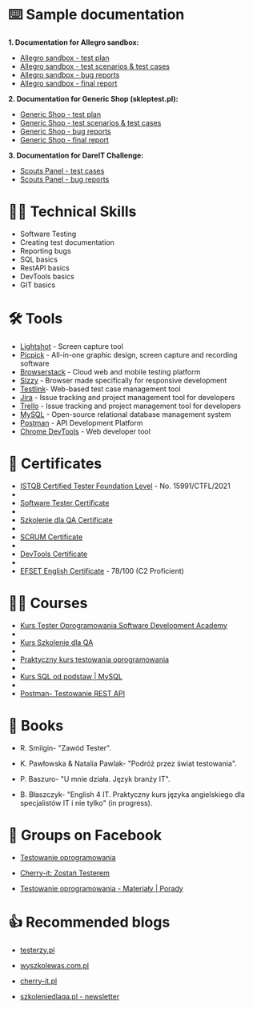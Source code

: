 # ⌨️ Sample documentation 

**1. Documentation for Allegro sandbox:**
* [Allegro sandbox - test plan](https://1drv.ms/w/s!AkR3xDCTDb9egQruRdaEijcwg-BU?e=i0IkMi)
* [Allegro sandbox - test scenarios & test cases](https://1drv.ms/x/s!AkR3xDCTDb9egQaMs81hk1LdVeR2?e=zDGWPV)
* [Allegro sandbox - bug reports](https://1drv.ms/x/s!AkR3xDCTDb9egRmiy_kDmgc94k4Y?e=TIMdUD)
* [Allegro sandbox - final report](https://1drv.ms/w/s!AkR3xDCTDb9egQ2eZijRaGp5T1Cb?e=qbP05B)

**2. Documentation for Generic Shop (skleptest.pl):**
* [Generic Shop - test plan](https://1drv.ms/w/s!AkR3xDCTDb9egSV3huIEt3vDrkxd?e=bGQW0M)
* [Generic Shop - test scenarios & test cases](https://1drv.ms/x/s!AkR3xDCTDb9egSEVT6yOUid2lLp-?e=eZG3J8)
* [Generic Shop - bug reports](https://1drv.ms/x/s!AkR3xDCTDb9egSP8uoza-JCtVKz8?e=rwkolv)
* [Generic Shop - final report](https://1drv.ms/w/s!AkR3xDCTDb9egSfA58BmFwwQXcZU?e=5RriQH)

**3. Documentation for DareIT Challenge:** 
* [Scouts Panel - test cases](https://docs.google.com/spreadsheets/d/1FFQRnM8CLRRXmFwGvOEDtqBdd983yAq7G2YHBoXJEIw/edit#gid=0)
* [Scouts Panel - bug reports](https://docs.google.com/spreadsheets/d/18z7kQWMvBCEjlhVweE_w6sUEXfwb4yGqCe455i9KW6g/edit#gid=0)

# 👨‍🔬 Technical Skills
* Software Testing
* Creating test documentation
* Reporting bugs
* SQL basics
* RestAPI basics
* DevTools basics
* GIT basics

# 🛠️ Tools 
* [Lightshot](https://app.prntscr.com/pl/) - Screen capture tool
* [Picpick](https://picpick.app/pl/) - All-in-one graphic design, screen capture and recording software
* [Browserstack](https://www.browserstack.com/) - Cloud web and mobile testing platform
* [Sizzy](https://sizzy.co/) - Browser made specifically for responsive development
* [Testlink](https://testlink.org/)-  Web-based test case management tool
* [Jira](https://www.atlassian.com/) - Issue tracking and project management tool for developers
* [Trello](https://trello.com/pl) - Issue tracking and project management tool for developers
* [MySQL](https://www.mysql.com/) -  Open-source relational database management system
* [Postman](https://www.postman.com/) - API Development Platform
* [Chrome DevTools](https://developer.chrome.com/docs/devtools/) - Web developer tool

# 🥇 Certificates
* [ISTQB Certified Tester Foundation Level](http://scr.istqb.org/) - No. 15991/CTFL/2021
* 
* [Software Tester Certificate](https://app.diplomasafe.com/pl-PL/diploma/dc50e0078a13ba4b68fe5e41de4598aef368f2b34/tester-oprogramowania)
* 
* [Szkolenie dla QA Certificate](https://drive.google.com/file/d/1XylZpUmk23D5wZ83wPoZQCKNQg5Yl2ca/view?usp=sharing)
* 
* [SCRUM Certificate](https://app.diplomasafe.com/pl-PL/diploma/dd9f20ec18825a0f08374997ac92ddcb42b461a8e/scrum)
* 
* [DevTools Certificate](https://drive.google.com/file/d/16bmSxIudLdb0S_V1AKn1DAv7khuAs8SN/view)
* 
* [EFSET English Certificate](https://www.efset.org/cert/pxNoS4) - 78/100 (C2 Proficient)

# 🧑‍🎓 Courses

* [Kurs Tester Oprogramowania Software Development Academy](https://sdacademy.pl/kursy/software-tester/)
* 
* [Kurs Szkolenie dla QA](https://szkoleniedlaqa.pl/szkolenie/)
* 
* [Praktyczny kurs testowania oprogramowania](https://www.udemy.com/course/praktyczny-kurs-testowania-oprogramowania/)
* 
* [Kurs SQL od podstaw | MySQL](https://www.udemy.com/course/kurs-sql-od-podstaw/)
* 
* [Postman- Testowanie REST API](https://www.udemy.com/course/kurs-postman/)

# 📖 Books

* R. Smilgin- "Zawód Tester".

* K. Pawłowska & Natalia Pawlak- "Podróż przez świat testowania".

* P. Baszuro- "U mnie działa. Język branży IT".

* B. Błaszczyk- "English 4 IT. Praktyczny kurs języka angielskiego dla specjalistów IT i nie tylko" (in progress).

# 📘 Groups on Facebook
* [Testowanie oprogramowania](https://www.facebook.com/groups/141683635854223)

* [Cherry-it: Zostań Testerem](https://www.facebook.com/Cherry-it-1876989569282481)

* [Testowanie oprogramowania - Materiały | Porady](https://www.facebook.com/groups/testowanie)

# 👍 Recommended blogs
* [testerzy.pl](https://testerzy.pl/)

* [wyszkolewas.com.pl](https://www.wyszkolewas.com.pl/)

* [cherry-it.pl](http://cherry-it.pl/)

* [szkoleniedlaqa.pl - newsletter](https://szkoleniedlaqa.pl/newsletter/)
